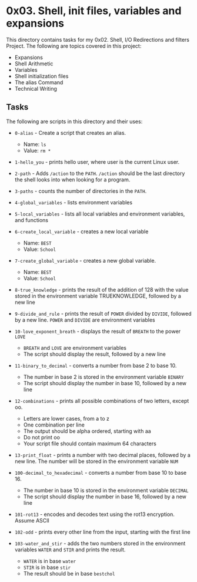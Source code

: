 # 0x03. Shell, init files, variables and expansions

This directory contains tasks for my 0x02. Shell, I/O Redirections and filters Project. The following are topics covered in this project:

* Expansions
* Shell Arithmetic
* Variables
* Shell initialization files
* The alias Command
* Technical Writing

## Tasks

The following are scripts in this directory and their uses: 

* `0-alias` - Create a script that creates an alias.

    * Name: `ls`	
    * Value: `rm *`

* `1-hello_you` - prints hello user, where user is the current Linux user.
* `2-path` - Adds `/action` to the `PATH`. `/action` should be the last directory the shell looks into when looking for a program.
* `3-paths` - counts the number of directories in the `PATH`.
* `4-global_variables` - lists environment variables
* `5-local_variables` -  lists all local variables and environment variables, and functions
* `6-create_local_variable` - creates a new local variable

    * Name: `BEST`
    * Value: `School`

* `7-create_global_variable` - creates a new global variable.

    * Name: `BEST`
    * Value: `School`

* `8-true_knowledge` - prints the result of the addition of 128 with the value stored in the environment variable TRUEKNOWLEDGE, followed by a new line
* `9-divide_and_rule` - prints the result of `POWER` divided by `DIVIDE`, followed by a new line. `POWER` and `DIVIDE` are environment variables
* `10-love_exponent_breath` - displays the result of `BREATH` to the power `LOVE`
    
    * `BREATH` and `LOVE` are environment variables
    * The script should display the result, followed by a new line

* `11-binary_to_decimal` - converts a number from base 2 to base 10.

    * The number in base 2 is stored in the environment variable `BINARY`  
    * The script should display the number in base 10, followed by a new line

* `12-combinations` - prints all possible combinations of two letters, except oo.

    * Letters are lower cases, from a to z 
    * One combination per line
    * The output should be alpha ordered, starting with aa
    * Do not print oo
    * Your script file should contain maximum 64 characters

* `13-print_float` - prints a number with two decimal places, followed by a new line. The number will be stored in the environment variable `NUM`
* `100-decimal_to_hexadecimal` - converts a number from base 10 to base 16.

    * The number in base 10 is stored in the environment variable `DECIMAL`
    * The script should display the number in base 16, followed by a new line

* `101-rot13` - encodes and decodes text using the rot13 encryption. Assume ASCII
* `102-odd` - prints every other line from the input, starting with the first line
* `103-water_and_stir` - adds the two numbers stored in the environment variables `WATER` and `STIR` and prints the result.

    * `WATER` is in base `water`
    * `STIR` is in base `stir`
    * The result should be in base `bestchol`
